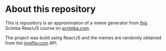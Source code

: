 # About this repository

This is reposiitory is an approximation of a meme generator from [this](https://scrimba.com/playlist/prXJpCQ) Scimba ReactJS course on [scrimba.com](https://scrimba.com).  

The project was build using ReactJS and the memes are randomly obtained from the [imgflip.com](https://imgflip.com/) API.
